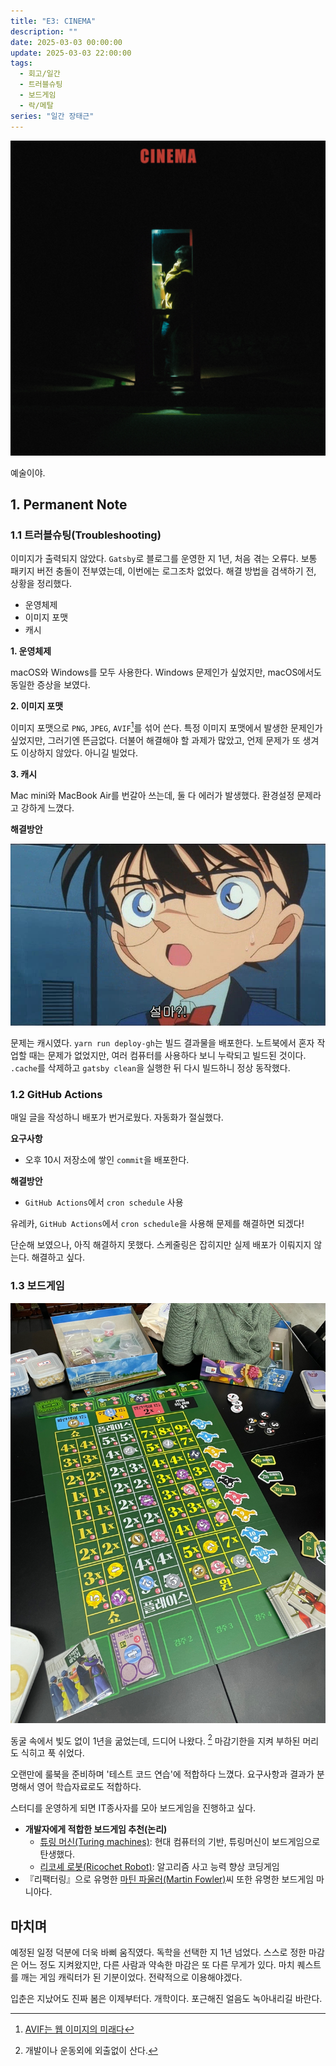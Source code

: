 ```yaml
---
title: "E3: CINEMA"
description: ""
date: 2025-03-03 00:00:00
update: 2025-03-03 22:00:00
tags:
  - 회고/일간
  - 트러블슈팅
  - 보드게임
  - 락/메탈
series: "일간 장태근"
---
```


![찬민 (CHANMIN) 'CINEMA'](20641010.jpg)

예술이야.

## 1. Permanent Note

### 1.1 트러블슈팅(Troubleshooting)

이미지가 출력되지 않았다. `Gatsby`로 블로그를 운영한 지 1년, 처음 겪는 오류다. 보통 패키지 버전 충돌이 전부였는데, 이번에는 로그조차 없었다.
해결 방법을 검색하기 전, 상황을 정리했다.

- 운영체제
- 이미지 포맷
- 캐시

**1. 운영체제**

macOS와 Windows를 모두 사용한다. Windows 문제인가 싶었지만, macOS에서도 동일한 증상을 보였다.

**2. 이미지 포맷**

이미지 포맷으로 `PNG`, `JPEG`, `AVIF`[^1]를 섞어 쓴다. 특정 이미지 포맷에서 발생한 문제인가 싶었지만, 그러기엔 뜬금없다.
더불어 해결해야 할 과제가 많았고, 언제 문제가 또 생겨도 이상하지 않았다. 아니길 빌었다.

**3. 캐시**

Mac mini와 MacBook Air를 번갈아 쓰는데, 둘 다 에러가 발생했다. 환경설정 문제라고 강하게 느꼈다.

**해결방안**

![설마? <출처: 명탐정 코난: 베이커가의 망령>](detective-conan-the-phantom-of-baker-street.jpg)

문제는 캐시였다. `yarn run deploy-gh`는 빌드 결과물을 배포한다. 노트북에서 혼자 작업할 때는 문제가 없었지만, 여러 컴퓨터를 사용하다 보니
누락되고 빌드된 것이다. `.cache`를 삭제하고 `gatsby clean`을 실행한 뒤 다시 빌드하니 정상 동작했다.

### 1.2 GitHub Actions

매일 글을 작성하니 배포가 번거로웠다. 자동화가 절실했다.

**요구사항**

- 오후 10시 저장소에 쌓인 `commit`을 배포한다.

**해결방안**

- `GitHub Actions`에서 `cron schedule` 사용

유레카, `GitHub Actions`에서 `cron schedule`을 사용해 문제를 해결하면 되겠다!

단순해 보였으나, 아직 해결하지 못했다. 스케줄링은 잡히지만 실제 배포가 이뤄지지 않는다. 해결하고 싶다.

### 1.3 보드게임

![레디 셋 뱃(Ready Set Bet) <출처: 장태근블로그>](ready-set-bet.jpeg)

동굴 속에서 빛도 없이 1년을 굶었는데, 드디어 나왔다. [^2] 마감기한을 지켜 부하된 머리도 식히고 푹 쉬었다.

오랜만에 룰북을 준비하며 '테스트 코드 연습'에 적합하다 느꼈다. 요구사항과 결과가 분명해서 영어 학습자료로도 적합하다.

스터디를 운영하게 되면 IT종사자를 모아 보드게임을 진행하고 싶다.

- **개발자에게 적합한 보드게임 추천(논리)**
    - [튜링 머신(Turing machines)](https://boardm.co.kr/front/product/product_detail.php?seq=18603&pinid=): 현대 컴퓨터의 기반,
      튜링머신이 보드게임으로
      탄생했다.
    - [리코셰 로봇(Ricochet Robot)](https://boardm.co.kr/front/product/product_detail.php?seq=12847&pinid=): 알고리즘 사고 능력 향상
      코딩게임
- 『리팩터링』으로 유명한 [마틴 파울러(Martin Fowler)](https://martinfowler.com/tags/board%20games.html)씨 또한 유명한 보드게임 마니아다.

## 마치며

예정된 일정 덕분에 더욱 바삐 움직였다. 독학을 선택한 지 1년 넘었다. 스스로 정한 마감은 어느 정도 지켜왔지만, 다른 사람과 약속한 마감은 또 다른 무게가 있다.
마치 퀘스트를 깨는 게임 캐릭터가 된 기분이었다. 전략적으로 이용해야겠다.

입춘은 지났어도 진짜 봄은 이제부터다. 개학이다. 포근해진 얼음도 녹아내리길 바란다.

[^1]: [AVIF는 웹 이미지의 미래다](https://news.hada.io/topic?id=13927)
[^2]: 개발이나 운동외에 외출없이 산다.

